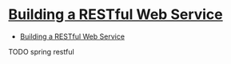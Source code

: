 # [Building a RESTful Web Service](https://spring.io/guides/gs/rest-service/)

- [Building a RESTful Web Service](#building-a-restful-web-service)
















TODO spring restful